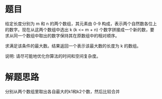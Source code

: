 # 题目
给定长度分别为 m 和 n 的两个数组，其元素由 0-9 构成，表示两个自然数各位上的数字。现在从这两个数组中选出 k (k <= m + n) 个数字拼接成一个新的数，要求从同一个数组中取出的数字保持其在原数组中的相对顺序。  

求满足该条件的最大数。结果返回一个表示该最大数的长度为 k 的数组。  

说明: 请尽可能地优化你算法的时间和空间复杂度。

# 解题思路
分别从两个数组里取出各自最大的k1和k2个数，然后比较合并